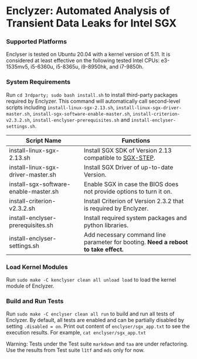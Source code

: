 # Enclyzer: Automated Analysis of Transient Data Leaks for Intel SGX

### Supported Platforms

Enclyser is tested on Ubuntu 20.04 with a kernel version of 5.11. It is considered at least effective on the following tested Intel CPUs: e3-1535mv5, i5-6360u, i5-8365u, i9-8950hk, and i7-9850h.

### System Requirements 

Run `cd 3rdparty; sudo bash install.sh` to install third-party packages required by Enclyzer. This command will automatically call second-level scripts including `install-linux-sgx-2.13.sh`, `install-linux-sgx-driver-master.sh`, `install-sgx-software-enable-master.sh`, `install-criterion-v2.3.2.sh`, `install-enclyser-prerequisites.sh` and `install-enclyser-settings.sh`. 

| Script Name                           | Functions                                                                           |
| ------------------------------------- | ----------------------------------------------------------------------------------- |
| install-linux-sgx-2.13.sh             | Install SGX SDK of Version 2.13 compatible to [SGX-STEP](https://github.com/jovanbulck/sgx-step).                             |
| install-linux-sgx-driver-master.sh    | Install SGX Driver of up-to-date Version.                                           |
| install-sgx-software-enable-master.sh | Enable SGX in case the BIOS does not provide options to turn it on.                 |
| install-criterion-v2.3.2.sh           | Install Criterion of Version 2.3.2 that is required by Enclyzer.                    |
| install-enclyser-prerequisites.sh     | Install required system packages and python libraries.                              |
| install-enclyser-settings.sh          | Add necessary command line parameter for booting. **Need a reboot to take effect.** |

### Load Kernel Modules

Run `sudo make -C kenclyser clean all unload load` to load the kernel module of Enclyzer. 

### Build and Run Tests

Run `sudo make -C enclyser clean all run` to build and run all tests of Enclyzer. By default, all tests are enabled and can be partially disabled by setting `.disabled = on`. Print out content of `enclyser/sgx_app.txt` to see the execution results. For example, `cat enclyser/sgx_app.txt`

Warning: Tests under the Test suite `markdown` and `taa` are under refactoring. Use the results from Test suite `l1tf` and `mds` only for now.
